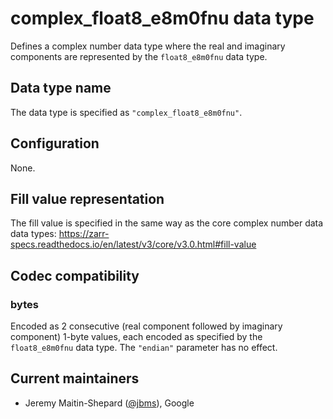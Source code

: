 # complex_float8_e8m0fnu data type

Defines a complex number data type where the real and imaginary components are
represented by the `float8_e8m0fnu` data type.

## Data type name

The data type is specified as `"complex_float8_e8m0fnu"`.

## Configuration

None.

## Fill value representation

The fill value is specified in the same way as the core complex number data data types:
https://zarr-specs.readthedocs.io/en/latest/v3/core/v3.0.html#fill-value

## Codec compatibility

### bytes

Encoded as 2 consecutive (real component followed by imaginary component) 1-byte
values, each encoded as specified by the `float8_e8m0fnu` data type. The `"endian"`
parameter has no effect.

## Current maintainers

* Jeremy Maitin-Shepard ([@jbms](https://github.com/jbms)), Google
